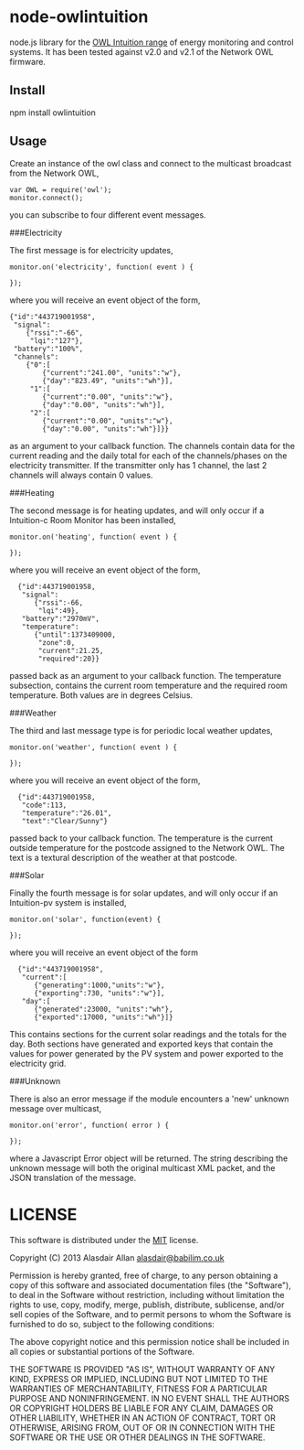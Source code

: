 node-owlintuition
=================

node.js library for the [OWL Intuition range](http://www.theowl.com) of energy monitoring and control systems. It has been tested against v2.0 and v2.1 of the Network OWL firmware.

Install
-------

npm install owlintuition

Usage
-----

Create an instance of the owl class and connect to the multicast broadcast from the Network OWL,

    var OWL = require('owl');
	monitor.connect();

you can subscribe to four different event messages. 

###Electricity

The first message is for electricity updates,
	
	monitor.on('electricity', function( event ) {

	});
	
where you will receive an event object of the form,
	
	{"id":"443719001958",
	 "signal":
	    {"rssi":"-66",
	     "lqi":"127"},
	 "battery":"100%",
	 "channels":
	    {"0":[
	        {"current":"241.00", "units":"w"},
	        {"day":"823.49", "units":"wh"}],
	     "1":[
	        {"current":"0.00", "units":"w"},
	        {"day":"0.00", "units":"wh"}],
	     "2":[
	        {"current":"0.00", "units":"w"},
	        {"day":"0.00", "units":"wh"}]}}		

as an argument to your callback function. The channels contain data for the current reading and the daily total for each of the channels/phases on the electricity transmitter. If the transmitter only has 1 channel, the last 2 channels will always contain 0 values.

###Heating

The second message is for heating updates, and will only occur if a Intuition-c Room Monitor has been installed,	

	monitor.on('heating', function( event ) {
		
	});

where you will receive an event object of the form, 
	
      {"id":443719001958,
       "signal":
          {"rssi":-66,
           "lqi":49},
       "battery":"2970mV",
       "temperature":
          {"until":1373409000,
           "zone":0,
           "current":21.25,
           "required":20}}
	
passed back as an argument to your callback function. The temperature subsection, contains the current room temperature and the required room temperature. Both values are in degrees Celsius.

###Weather

The third and last message type is for periodic local weather updates,

	monitor.on('weather', function( event ) {
		
	});
	
where you will receive an event object of the form,

      {"id":443719001958,
       "code":113,
       "temperature":"26.01",
       "text":"Clear/Sunny"}
	
passed back to your callback function. The temperature is the current outside temperature for the postcode assigned to the Network OWL. The text is a textural description of the weather at that postcode.

###Solar

Finally the fourth message is for solar updates, and will only occur if an Intuition-pv system is installed,

    monitor.on('solar', function(event) {
	
    });

where you will receive an event object of the form

      {"id":"443719001958",
       "current":[
          {"generating":1000,"units":"w"},
          {"exporting":730, "units":"w"}],
       "day":[
          {"generated":23000, "units":"wh"},
          {"exported":17000, "units":"wh"}]}

This contains sections for the current solar readings and the totals for the day. Both sections have generated and exported keys that contain the values for power generated by the PV system and power exported to the electricity grid.

###Unknown

There is also an error message if the module encounters a 'new' unknown message over multicast,

	monitor.on('error', function( error ) {
	
	});	
	
where a Javascript Error object will be returned. The string describing the unknown message will both the original multicast XML packet, and the JSON translation of the message.

# LICENSE

This software is distributed under the [MIT](http://en.wikipedia.org/wiki/MIT_License) license.

Copyright (C) 2013 Alasdair Allan <alasdair@babilim.co.uk>

Permission is hereby granted, free of charge, to any person obtaining a copy of this software and associated documentation files (the "Software"), to deal in the Software without restriction, including without limitation the rights to use, copy, modify, merge, publish, distribute, sublicense, and/or sell copies of the Software, and to permit persons to whom the Software is furnished to do so, subject to the following conditions:

The above copyright notice and this permission notice shall be included in all copies or substantial portions of the Software.

THE SOFTWARE IS PROVIDED "AS IS", WITHOUT WARRANTY OF ANY KIND, EXPRESS OR IMPLIED, INCLUDING BUT NOT LIMITED TO THE WARRANTIES OF MERCHANTABILITY, FITNESS FOR A PARTICULAR PURPOSE AND NONINFRINGEMENT. IN NO EVENT SHALL THE AUTHORS OR COPYRIGHT HOLDERS BE LIABLE FOR ANY CLAIM, DAMAGES OR OTHER LIABILITY, WHETHER IN AN ACTION OF CONTRACT, TORT OR OTHERWISE, ARISING FROM, OUT OF OR IN CONNECTION WITH THE SOFTWARE OR THE USE OR OTHER DEALINGS IN THE SOFTWARE.
